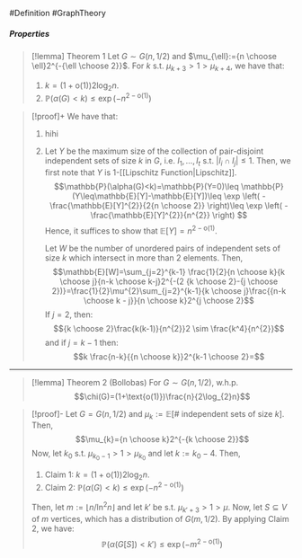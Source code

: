 #Definition #GraphTheory 

##### Properties

> [!lemma] Theorem 1 
> Let $G\sim G(n , 1/2)$ and $\mu_{\ell}:={n \choose \ell}2^{-{\ell \choose 2}}$. For $k$ s.t. $\mu_{k+3}> 1 > \mu_{k+4}$, we have that:
> 1. $k=(1+\text{o}(1))2\log_{2}n$.
> 2. $\mathbb{P}(\alpha(G)<k)\leq \exp(-n^{2-\text{o}(1)})$

> [!proof]+
> We have that:
> 1. hihi
> 2. Let $Y$ be the maximum size of the collection of pair-disjoint independent sets of size $k$ in $G$, i.e. $I_{1},\dots,I_{t}$ s.t. $\left| I_{i}\cap I_{j} \right|\leq 1$. Then, we first note that $Y$ is $1$-[[Lipschitz Function|Lipschitz]]. 
>     $$\mathbb{P}(\alpha(G)<k)=\mathbb{P}(Y=0)\leq \mathbb{P}(Y\leq\mathbb{E}[Y]-\mathbb{E}[Y])\leq \exp \left( -\frac{\mathbb{E}[Y]^{2}}{2{n \choose 2}} \right)\leq \exp \left( -\frac{\mathbb{E}[Y]^{2}}{n^{2}} \right)  $$Hence, it suffices to show that $\mathbb{E}[Y]=n^{2-\text{o}(1)}$.
>     
>     Let $W$ be the number of unordered pairs of independent sets of size $k$ which intersect in more than $2$ elements. Then, $$\mathbb{E}[W]=\sum_{j=2}^{k-1} \frac{1}{2}{n \choose k}{k \choose j}{n-k \choose k-j}2^{-(2 {k \choose 2}-{j \choose 2})}=\frac{1}{2}\mu^{2}\sum_{j=2}^{k-1}{k \choose j}\frac{{n-k \choose k - j}}{n \choose k}2^{j \choose 2}$$If $j=2$, then: $${k \choose 2}\frac{k(k-1)}{n^{2}}2 \sim \frac{k^4}{n^{2}}$$and if $j=k-1$ then: $$k \frac{n-k}{{n \choose k}}2^{k-1 \choose 2}=$$
---
> [!lemma] Theorem 2 (Bollobas)
> For $G\sim G(n , 1/2)$, w.h.p.$$\chi(G)=(1+\text{o(1)})\frac{n}{2\log_{2}n}$$

> [!proof]-
> Let $G=G(n, 1/2)$ and $\mu_{k}:=\mathbb{E}[\#\text{ independent sets of size }k]$. Then, $$\mu_{k}={n \choose k}2^{-{k \choose 2}}$$
> Now, let $k_{0}$ s.t. $\mu_{k_{0}-1}> 1 > \mu_{k_{0}}$ and let $k:=k_{0}-4$. Then, 
> 1. Claim 1: $k=(1+\text{o}(1))2\log_{2}n$.
> 1. Claim 2: $\mathbb{P}(\alpha(G)< k)\leq \exp\left( -n ^{2-\text{o(1)}}\right)$
> 
> Then, let $m:=\left\lfloor n / \ln^2 n\right\rfloor$ and let $k'$ be s.t. $\mu_{k'+3}>1>\mu_{}$. Now, let $S\subseteq  V$ of $m$ vertices, which has a distribution of $G(m, 1/2)$. By applying Claim 2, we have: $$\mathbb{P}(\alpha(G[S])<k')\leq \exp \left( -m^{2-\text{o}(1)} \right) $$
